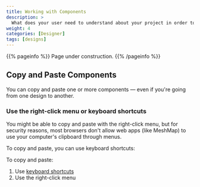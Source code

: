```yaml
---
title: Working with Components
description: >
  What does your user need to understand about your project in order to use it - or potentially contribute to it?
weight: 4
categories: [Designer]
tags: [designs]
---
```


{{% pageinfo %}}
Page under construction.
{{% /pageinfo %}}

## Copy and Paste Components

You can copy and paste one or more components — even if you're going from one design to another.

### Use the right-click menu or keyboard shortcuts

You might be able to copy and paste with the right-click menu, but for security reasons, most browsers don't allow web apps (like MeshMap) to use your computer's clipboard through menus.


To copy and paste, you can use keyboard shortcuts:

To copy and paste:

1. Use [keyboard shortcuts](/reference/keyboard-shortcuts/)
1. Use the right-click menu

<!-- Image needed -->


<!-- For many projects, users may not need much information beyond the information in the [Overview](/docs/overview/), so this section is **optional**. However if there are areas where your users will need a more detailed understanding of a given term or feature in order to do anything useful with your project (or to not make mistakes when using it) put that information in this section. For example, you may want to add some conceptual pages if you have a large project with many components and a complex architecture.

Remember to focus on what the user needs to know, not just what you think is interesting about your project! If they don’t need to understand your original design decisions to use or contribute to the project, don’t put them in, or include your design docs in your repo and link to them. Similarly, most users will probably need to know more about how features work when in use rather than how they are implemented. Consider a separate architecture page for more detailed implementation and system design information that potential project contributors can consult. -->
